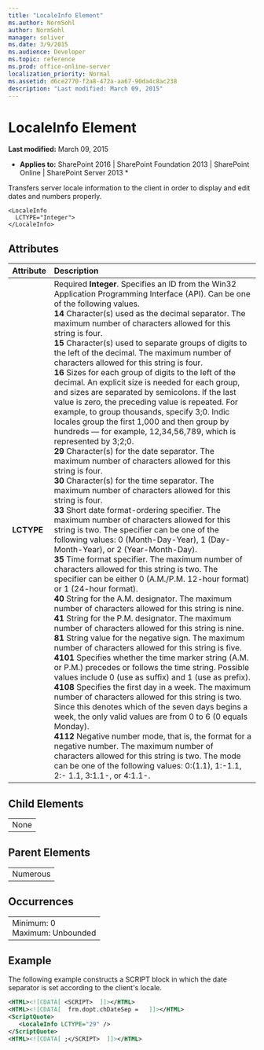 ```yaml
---
title: "LocaleInfo Element"
ms.author: NormSohl
author: NormSohl
manager: soliver
ms.date: 3/9/2015
ms.audience: Developer
ms.topic: reference
ms.prod: office-online-server
localization_priority: Normal
ms.assetid: d6ce2770-f2a8-472a-aa67-90da4c8ac238
description: "Last modified: March 09, 2015"
---
```


# LocaleInfo Element

 **Last modified:** March 09, 2015 
  
 * **Applies to:** SharePoint 2016 | SharePoint Foundation 2013 | SharePoint Online | SharePoint Server 2013 * 
  
Transfers server locale information to the client in order to display and edit dates and numbers properly.
  
```
<LocaleInfo
  LCTYPE="Integer">
</LocaleInfo>
```

## Attributes

|**Attribute**|**Description**|
|:-----|:-----|
|**LCTYPE** <br/> | Required **Integer**. Specifies an ID from the Win32 Application Programming Interface (API). Can be one of the following values.  <br/> **14** Character(s) used as the decimal separator. The maximum number of characters allowed for this string is four.  <br/> **15** Character(s) used to separate groups of digits to the left of the decimal. The maximum number of characters allowed for this string is four.  <br/> **16** Sizes for each group of digits to the left of the decimal. An explicit size is needed for each group, and sizes are separated by semicolons. If the last value is zero, the preceding value is repeated. For example, to group thousands, specify 3;0. Indic locales group the first 1,000 and then group by hundreds — for example, 12,34,56,789, which is represented by 3;2;0.  <br/> **29** Character(s) for the date separator. The maximum number of characters allowed for this string is four.  <br/> **30** Character(s) for the time separator. The maximum number of characters allowed for this string is four.  <br/> **33** Short date format-ordering specifier. The maximum number of characters allowed for this string is two. The specifier can be one of the following values: 0 (Month-Day-Year), 1 (Day-Month-Year), or 2 (Year-Month-Day).  <br/> **35** Time format specifier. The maximum number of characters allowed for this string is two. The specifier can be either 0 (A.M./P.M. 12-hour format) or 1 (24-hour format).  <br/> **40** String for the A.M. designator. The maximum number of characters allowed for this string is nine.  <br/> **41** String for the P.M. designator. The maximum number of characters allowed for this string is nine.  <br/> **81** String value for the negative sign. The maximum number of characters allowed for this string is five.  <br/> **4101** Specifies whether the time marker string (A.M. or P.M.) precedes or follows the time string. Possible values include 0 (use as suffix) and 1 (use as prefix).  <br/> **4108** Specifies the first day in a week. The maximum number of characters allowed for this string is two. Since this denotes which of the seven days begins a week, the only valid values are from 0 to 6 (0 equals Monday).  <br/> **4112** Negative number mode, that is, the format for a negative number. The maximum number of characters allowed for this string is two. The mode can be one of the following values: 0:(1.1), 1:-1.1, 2:- 1.1, 3:1.1-, or 4:1.1-.  <br/> |
   
## Child Elements

||
|:-----|
|None |
   
## Parent Elements

||
|:-----|
|Numerous |
   
## Occurrences

||
|:-----|
|Minimum: 0  <br/> Maximum: Unbounded  <br/> |
   
## Example

The following example constructs a SCRIPT block in which the date separator is set according to the client's locale.
  
```XML
<HTML><![CDATA[ <SCRIPT>  ]]></HTML>
<HTML><![CDATA[  frm.dopt.chDateSep =   ]]></HTML>
<ScriptQuote>
   <LocaleInfo LCTYPE="29" />
</ScriptQuote>
<HTML><![CDATA[ ;</SCRIPT>  ]]></HTML>
```


